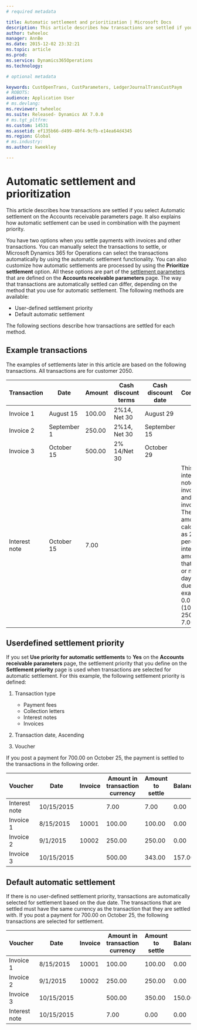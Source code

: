 ```yaml
---
# required metadata

title: Automatic settlement and prioritization | Microsoft Docs
description: This article describes how transactions are settled if you select Automatic settlement on the Accounts receivable parameters page. It also explains how automatic settlement can be used in combination with the payment priority.
author: twheeloc
manager: AnnBe
ms.date: 2015-12-02 23:32:21
ms.topic: article
ms.prod: 
ms.service: Dynamics365Operations
ms.technology: 

# optional metadata

keywords: CustOpenTrans, CustParameters, LedgerJournalTransCustPaym
# ROBOTS: 
audience: Application User
# ms.devlang: 
ms.reviewer: twheeloc
ms.suite: Released- Dynamics AX 7.0.0
# ms.tgt_pltfrm: 
ms.custom: 14531
ms.assetid: ef135b66-d499-40f4-9cfb-e14ea64d4345
ms.region: Global
# ms.industry: 
ms.author: kweekley

---
```


# Automatic settlement and prioritization

This article describes how transactions are settled if you select Automatic settlement on the Accounts receivable parameters page. It also explains how automatic settlement can be used in combination with the payment priority.

You have two options when you settle payments with invoices and other transactions. You can manually select the transactions to settle, or Microsoft Dynamics 365 for Operations can select the transactions automatically by using the automatic settlement functionality. You can also customize how automatic settlements are processed by using the **Prioritize settlement** option. All these options are part of the [settlement parameters](http://ax.help.dynamics.com/en/?p=246884) that are defined on the **Accounts receivable parameters** page. The way that transactions are automatically settled can differ, depending on the method that you use for automatic settlement. The following methods are available:

-   User-defined settlement priority
-   Default automatic settlement

The following sections describe how transactions are settled for each method.

## Example transactions
The examples of settlements later in this article are based on the following transactions. All transactions are for customer 2050.

| Transaction   | Date        | Amount | Cash discount terms | Cash discount date | Comments                                                                                                                                                                                      |
|---------------|-------------|--------|---------------------|--------------------|-----------------------------------------------------------------------------------------------------------------------------------------------------------------------------------------------|
| Invoice 1     | August 15   | 100.00 | 2%14, Net 30        | August 29          |                                                                                                                                                                                               |
| Invoice 2     | September 1 | 250.00 | 2%14, Net 30        | September 15       |                                                                                                                                                                                               |
| Invoice 3     | October 15  | 500.00 | 2% 14/Net 30        | October 29         |                                                                                                                                                                                               |
| Interest note | October 15  | 7.00   |                     |                    | This interest note is for invoice 1 and invoice 2. The amount is calculated as 2-percent interest on amounts that are 30 or more days past due. For example, 0.02 × (100.00 + 250.00) = 7.00. |

## Userdefined settlement priority
If you set **Use priority for automatic settlements** to **Yes** on the **Accounts receivable parameters** page, the settlement priority that you define on the **Settlement priority** page is used when transactions are selected for automatic settlement. For this example, the following settlement priority is defined:

1.  Transaction type
    -   Payment fees
    -   Collection letters
    -   Interest notes
    -   Invoices

2.  Transaction date, Ascending
3.  Voucher

If you post a payment for 700.00 on October 25, the payment is settled to the transactions in the following order.

| Voucher       | Date       | Invoice | Amount in transaction currency | Amount to settle | Balance | Currency |
|---------------|------------|---------|--------------------------------|------------------|---------|----------|
| Interest note | 10/15/2015 |         | 7.00                           | 7.00             | 0.00    | USD      |
| Invoice 1     | 8/15/2015  | 10001   | 100.00                         | 100.00           | 0.00    | USD      |
| Invoice 2     | 9/1/2015   | 10002   | 250.00                         | 250.00           | 0.00    | USD      |
| Invoice 3     | 10/15/2015 |         | 500.00                         | 343.00           | 157.00  | USD      |

## Default automatic settlement
If there is no user-defined settlement priority, transactions are automatically selected for settlement based on the due date. The transactions that are settled must have the same currency as the transaction that they are settled with. If you post a payment for 700.00 on October 25, the following transactions are selected for settlement.

| Voucher       | Date       | Invoice | Amount in transaction currency | Amount to settle | Balance | Currency |
|---------------|------------|---------|--------------------------------|------------------|---------|----------|
| Invoice 1     | 8/15/2015  | 10001   | 100.00                         | 100.00           | 0.00    | USD      |
| Invoice 2     | 9/1/2015   | 10002   | 250.00                         | 250.00           | 0.00    | USD      |
| Invoice 3     | 10/15/2015 |         | 500.00                         | 350.00           | 150.00  | USD      |
| Interest note | 10/15/2015 |         | 7.00                           | 0.00             | 0.00    | USD      |



